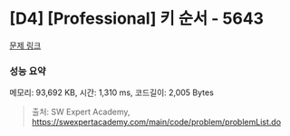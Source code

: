 # [D4] [Professional] 키 순서 - 5643 

[문제 링크](https://swexpertacademy.com/main/code/problem/problemDetail.do?contestProbId=AWXQsLWKd5cDFAUo) 

### 성능 요약

메모리: 93,692 KB, 시간: 1,310 ms, 코드길이: 2,005 Bytes



> 출처: SW Expert Academy, https://swexpertacademy.com/main/code/problem/problemList.do